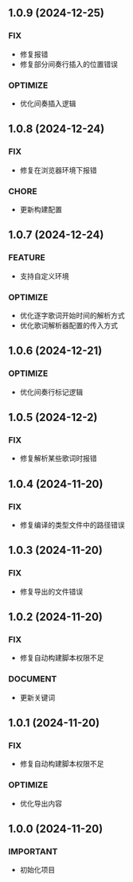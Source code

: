 ## 1.0.9 (2024-12-25)

### FIX

- 修复报错
- 修复部分间奏行插入的位置错误

### OPTIMIZE

- 优化间奏插入逻辑

## 1.0.8 (2024-12-24)

### FIX

- 修复在浏览器环境下报错

### CHORE

- 更新构建配置

## 1.0.7 (2024-12-24)

### FEATURE

- 支持自定义环境

### OPTIMIZE

- 优化逐字歌词开始时间的解析方式
- 优化歌词解析器配置的传入方式

## 1.0.6 (2024-12-21)

### OPTIMIZE

- 优化间奏行标记逻辑

## 1.0.5 (2024-12-2)

### FIX

- 修复解析某些歌词时报错

## 1.0.4 (2024-11-20)

### FIX

- 修复编译的类型文件中的路径错误

## 1.0.3 (2024-11-20)

### FIX

- 修复导出的文件错误

## 1.0.2 (2024-11-20)

### FIX

- 修复自动构建脚本权限不足

### DOCUMENT

- 更新关键词

## 1.0.1 (2024-11-20)

### FIX

- 修复自动构建脚本权限不足

### OPTIMIZE

- 优化导出内容

## 1.0.0 (2024-11-20)

### IMPORTANT

- 初始化项目
